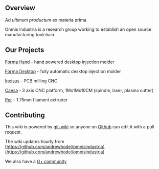 ## Overview

Ad *ultimum productum* ex materia prima.

Omnis Industria is a research group working to establish an open source manufacturing toolchain.

## Our Projects

[Forma Hand](projects/forma-hand/index.html) - hand powered desktop injection molder

[Forma Desktop](projects/forma-desktop/index.html) - fully automatic desktop injection molder

[Incisus](projects/incisus/index.html) - PCB milling CNC

[Caesa](projects/caesa/index.html) - 3 axis CNC platform, 1Mx1Mx10CM (spindle, laser, plasma cutter)

[Per](projects/per/index.html) - 1.75mm filament extruder

## Contributing

This wiki is powered by [git-wiki](https://github.com/andrewhodel/git-wiki) so anyone on [Github](http://github.com) can edit it with a pull request.

The wiki updates hourly from [https://github.com/andrewhodel/omnisindustria](https://github.com/andrewhodel/omnisindustria)

We also have a [G+ community](https://plus.google.com/communities/102975489424177341397)
